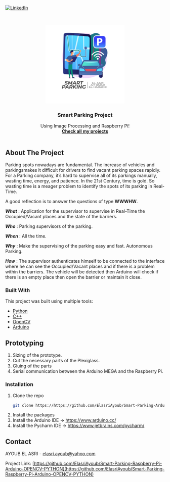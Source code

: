 
[![LinkedIn][linkedin-shield]][linkedin-url]

<!-- PROJECT LOGO -->
<br />
<p align="center">
  <a href="https://github.com/ElasriAyoub">
    <img src="Demo/Smart-Parking.png" alt="Logo" width="250" height="250">
  </a>

  <h3 align="center">Smart Parking Project</h3>

  <p align="center">
   Using Image Processing and Raspberry Pi!
    <br />
    <a href="https://github.com/ElasriAyoub"><strong>Check all my projects</strong></a>
    <br />
    <br />
  </p>
</p>

<!-- ABOUT THE PROJECT -->
## About The Project
Parking spots nowadays are fundamental. The increase of vehicles and parkingsmakes it difficult for drivers to find vacant parking spaces rapidly. For a Parking company, it’s hard to supervise all of its parkings manually, wasting time, energy, and patience. 
In the 21st Century, time is gold. So wasting time is a meager problem to identify the spots of its parking in Real-Time.

A good reflection is to answer the questions of type **WWWHW**.

***What*** :
Application for the supervisor to supervise in Real-Time the Occupied/Vacant places
and the state of the barriers.

***Who*** :
Parking supervisors of the parking.

***When*** :
All the time.

***Why*** :
Make the supervising of the parking easy and fast.
Autonomous Parking.

***How*** :
The supervisor authenticates himself to be connected to the interface where he can see the Occupied/Vacant places and if there is a problem within the barriers.
The vehicle will be detected then Arduino will check if there is an empty place then open the barrier or maintain it close.

### Built With

This project was built using multiple tools:
* [Python](https://www.python.org//)
* [C++](https://isocpp.org/)
* [OpenCV](https://opencv.org/)
* [Arduino](https://www.arduino.cc/)

<!-- GETTING STARTED -->
## Prototyping

1. Sizing of the prototype.
2. Cut the necessary parts of the Plexiglass.
3. Gluing of the parts
4. Serial communication between the Arduino MEGA and the Raspberry Pi.

### Installation

1. Clone the repo
   ```sh
   git clone https://https://github.com/ElasriAyoub/Smart-Parking-Arduino-GUI-JAVA.git
   ```
2. Install the packages
3. Install the Arduino IDE
   -> https://www.arduino.cc/
4. Install the Pycharm IDE
   -> https://www.jetbrains.com/pycharm/
<!-- CONTRIBUTING -->

<!-- CONTACT -->
## Contact

AYOUB EL ASRI - elasri.ayoub@yahoo.com

Project Link: [https://github.com/ElasriAyoub/Smart-Parking-Raspberry-Pi-Arduino-OPENCV-PYTHON](https://github.com/ElasriAyoub/Smart-Parking-Raspberry-Pi-Arduino-OPENCV-PYTHON)

[linkedin-shield]: https://img.shields.io/badge/-LinkedIn-black.svg?style=for-the-badge&logo=linkedin&colorB=555
[linkedin-url]: https://www.linkedin.com/in/elasri-ayoub/
[product-screenshot]: Demo/Smart-Parking.png
